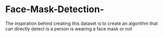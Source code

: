 # Face-Mask-Detection-
The inspiration behind creating this dataset is to create an algorithm that can directly detect is a person is wearing a face mask or not

